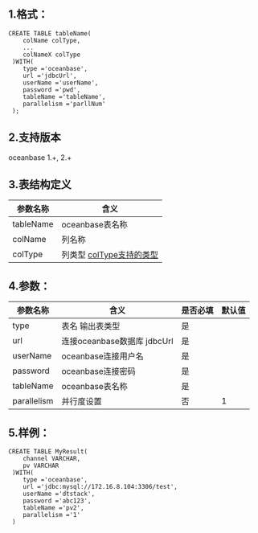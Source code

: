 ## 1.格式：
```
CREATE TABLE tableName(
    colName colType,
    ...
    colNameX colType
 )WITH(
    type ='oceanbase',
    url ='jdbcUrl',
    userName ='userName',
    password ='pwd',
    tableName ='tableName',
    parallelism ='parllNum'
 );

```

## 2.支持版本
 oceanbase 1.+, 2.+
 
## 3.表结构定义
 
|参数名称|含义|
|----|---|
| tableName| oceanbase表名称|
| colName | 列名称|
| colType | 列类型 [colType支持的类型](colType.md)|

## 4.参数：

|参数名称|含义|是否必填|默认值|
|----|----|----|----|
|type |表名 输出表类型|是||
|url | 连接oceanbase数据库 jdbcUrl |是||
|userName | oceanbase连接用户名 |是||
| password | oceanbase连接密码|是||
| tableName | oceanbase表名称|是||
| parallelism | 并行度设置|否|1|
  
## 5.样例：
```
CREATE TABLE MyResult(
    channel VARCHAR,
    pv VARCHAR
 )WITH(
    type ='oceanbase',
    url ='jdbc:mysql://172.16.8.104:3306/test',
    userName ='dtstack',
    password ='abc123',
    tableName ='pv2',
    parallelism ='1'
 )
 ```